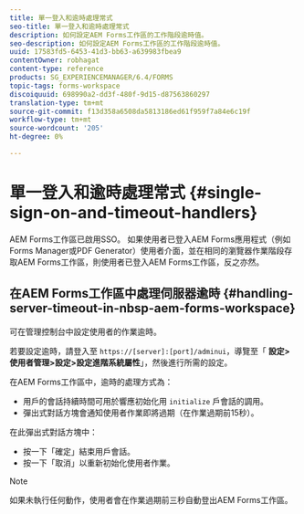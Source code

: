 ```yaml
---
title: 單一登入和逾時處理常式
seo-title: 單一登入和逾時處理常式
description: 如何設定AEM Forms工作區的工作階段逾時值。
seo-description: 如何設定AEM Forms工作區的工作階段逾時值。
uuid: 17583fd5-6453-41d3-bb63-a639983fbea9
contentOwner: robhagat
content-type: reference
products: SG_EXPERIENCEMANAGER/6.4/FORMS
topic-tags: forms-workspace
discoiquuid: 698990a2-dd3f-480f-9d15-d87563860297
translation-type: tm+mt
source-git-commit: f13d358a6508da5813186ed61f959f7a84e6c19f
workflow-type: tm+mt
source-wordcount: '205'
ht-degree: 0%

---
```



# 單一登入和逾時處理常式 {#single-sign-on-and-timeout-handlers}

AEM Forms工作區已啟用SSO。 如果使用者已登入AEM Forms應用程式（例如Forms Manager或PDF Generator）使用者介面，並在相同的瀏覽器作業階段存取AEM Forms工作區，則使用者已登入AEM Forms工作區，反之亦然。

## 在AEM Forms工作區中處理伺服器逾時 {#handling-server-timeout-in-nbsp-aem-forms-workspace}

可在管理控制台中設定使用者的作業逾時。

若要設定逾時，請登入至 `https://[server]:[port]/adminui`，導覽至「 **設定>使用者管理>設定>設定進階系統屬性**」，然後進行所需的設定。

在AEM Forms工作區中，逾時的處理方式為：

* 用戶的會話持續時間可用於響應初始化用 `initialize` 戶會話的調用。
* 彈出式對話方塊會通知使用者作業即將過期（在作業過期前15秒）。

在此彈出式對話方塊中：

* 按一下「確定」結束用戶會話。
* 按一下「取消」以重新初始化使用者作業。

>[!NOTE]
>
>如果未執行任何動作，使用者會在作業過期前三秒自動登出AEM Forms工作區。
